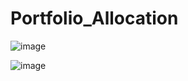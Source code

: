# Portfolio_Allocation

![image](https://github.com/user-attachments/assets/1aa60d0b-810c-4ec4-9db8-0173a1334a3c)

![image](https://github.com/user-attachments/assets/e1dfc679-edd6-4bbc-b04c-db8d67042881)

